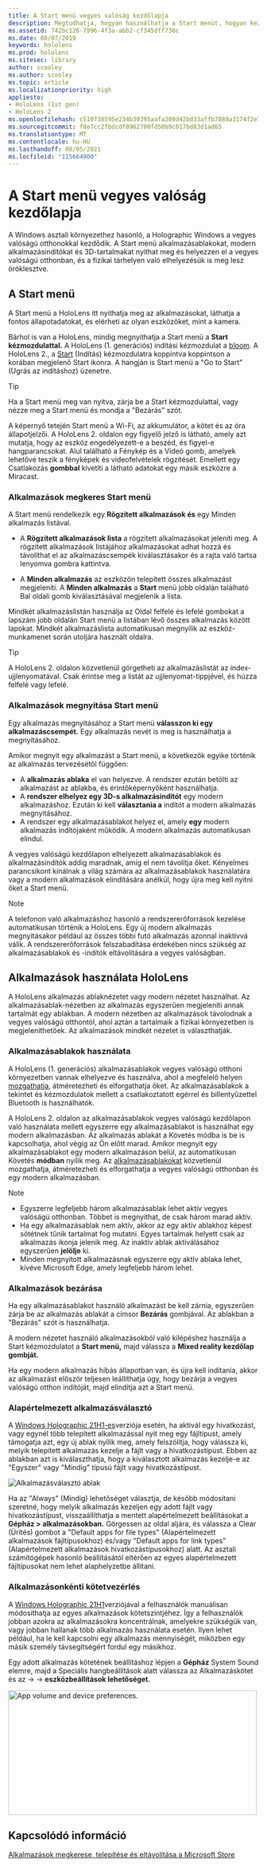 ```yaml
---
title: A Start menü vegyes valóság kezdőlapja
description: Megtudhatja, hogyan használhatja a Start menüt, hogyan kezelheti és férhet hozzá az alkalmazásokhoz, és hogyan navigálhat a vegyes valóság kezdőlapon HoloLens eszközökön.
ms.assetid: 742bc126-7996-4f3a-abb2-cf345dff730c
ms.date: 08/07/2019
keywords: hololens
ms.prod: hololens
ms.sitesec: library
author: scooley
ms.author: scooley
ms.topic: article
ms.localizationpriority: high
appliesto:
- HoloLens (1st gen)
- HoloLens 2
ms.openlocfilehash: c510738595e234b30395aafa309d42bd33affb7889a3174f2e708ba1aac56626
ms.sourcegitcommit: f8e7cc2fbdcdf8962700fd50b9c017bd83d1ad65
ms.translationtype: MT
ms.contentlocale: hu-HU
ms.lasthandoff: 08/05/2021
ms.locfileid: "115664900"
---
```

# <a name="use-the-start-menu-and-mixed-reality-home"></a>A Start menü vegyes valóság kezdőlapja

A Windows asztali környezethez hasonló, a Holographic Windows a vegyes valóságú otthonokkal kezdődik.  A Start menü alkalmazásablakokat, modern alkalmazásindítókat és 3D-tartalmakat nyithat meg és helyezzen el a vegyes valóságú otthonban, és a fizikai tárhelyen való elhelyezésük is meg lesz öröklesztve.

## <a name="use-the-start-menu"></a>A Start menü

A Start menü a HoloLens itt nyithatja meg az alkalmazásokat, láthatja a fontos állapotadatokat, és elérheti az olyan eszközöket, mint a kamera.

Bárhol is van a HoloLens, mindig megnyithatja a Start menü a **Start kézmozdulattal.**  A HoloLens (1. generációs) indítási kézmozdulat a [bloom](https://support.microsoft.com/help/12644/hololens-use-gestures). A HoloLens 2., a [Start](hololens2-basic-usage.md#start-gesture) (Indítás) kézmozdulatra koppintva koppintson a korában megjelenő Start ikonra.  A hangján is Start menü a "Go to Start" (Ugrás az indításhoz) üzenetre.

> [!TIP]
> Ha a Start menü meg van nyitva, zárja be a Start kézmozdulattal, vagy nézze meg a Start menü és mondja a "Bezárás" szót.

A képernyő tetején Start menü a Wi-Fi, az akkumulátor, a kötet és az óra állapotjelzői. A HoloLens 2. oldalon egy figyelő jelző is látható, amely azt mutatja, hogy az eszköz engedélyezett-e a beszéd, és figyel-e hangparancsokat. Alul található a Fénykép  és  a Videó gomb, amelyek lehetővé teszik a fényképek és videofelvételek rögzítését.  Emellett egy Csatlakozás **gombbal** kivetíti a látható adatokat egy másik eszközre a Miracast.

### <a name="find-apps-on-start-menu"></a>Alkalmazások megkeres Start menü

A Start menü rendelkezik egy **Rögzített alkalmazások és** egy Minden alkalmazás listával. 

- A **Rögzített alkalmazások lista** a rögzített alkalmazásokat jeleníti meg. A rögzített alkalmazások listájához  alkalmazásokat adhat hozzá és távolíthat  el az alkalmazáscsempék kiválasztásakor és a rajta való tartsa lenyomva gombra kattintva.

- A **Minden alkalmazás** az eszközön telepített összes alkalmazást megjeleníti.  A **Minden alkalmazás** a **Start** menü jobb oldalán található Bal oldali gomb kiválasztásával megjelenik a lista.

Mindkét alkalmazáslistán használja  az  Oldal felfelé és lefelé gombokat a lapszám jobb oldalán Start menü a listában lévő összes alkalmazás között lapokat.  Mindkét alkalmazáslista automatikusan megnyílik az eszköz-munkamenet során utoljára használt oldalra.

> [!TIP]
> A HoloLens 2. oldalon közvetlenül görgetheti az alkalmazáslistát az index-ujjlenyomatával. Csak érintse meg a listát az ujjlenyomat-tippjével, és húzza felfelé vagy lefelé.

### <a name="open-apps-from-start-menu"></a>Alkalmazások megnyitása Start menü

Egy alkalmazás megnyitásához a Start menü **válasszon ki egy** **alkalmazáscsempét.** Egy alkalmazás nevét is meg is használhatja a megnyitásához.

Amikor megnyit egy alkalmazást a Start menü, a következők egyike történik az alkalmazás tervezésétől függően:

- A **alkalmazás ablaka** el van helyezve. A rendszer ezután betölti az alkalmazást az ablakba, és érintőképernyőként használhatja.
- A **rendszer elhelyez egy 3D-s alkalmazásindítót** egy modern alkalmazáshoz. Ezután ki kell **választania a** indítót a modern alkalmazás megnyitásához.
- A rendszer egy alkalmazásablakot helyez el, amely **egy** modern alkalmazás indítójaként működik. A modern alkalmazás automatikusan elindul.

A vegyes valóságú kezdőlapon elhelyezett alkalmazásablakok és alkalmazásindítók addig maradnak, amíg el nem távolítja őket.  Kényelmes parancsikont kínálnak a világ számára az alkalmazásablakok használatára vagy a modern alkalmazások elindítására anélkül, hogy újra meg kell nyitni őket a Start menü. 

> [!NOTE]
>A telefonon való alkalmazáshoz hasonló a rendszererőforrások kezelése automatikusan történik a HoloLens.  Egy új modern alkalmazás megnyitásakor például az összes többi futó alkalmazás azonnal inaktívvá válik. A rendszererőforrások felszabadítása érdekében nincs szükség az alkalmazásablakok és -indítók eltávolítására a vegyes valóságban. 

## <a name="using-apps-on-hololens"></a>Alkalmazások használata HoloLens

A HoloLens alkalmazás ablaknézetet vagy modern nézetet használhat. Az alkalmazásablak-nézetben az alkalmazás egyszerűen megjeleníti annak tartalmát egy ablakban. A modern nézetben az alkalmazások távolodnak a vegyes valóságú otthontól, ahol aztán a tartalmaik a fizikai környezetben is megjeleníthetőek. Az alkalmazások mindkét nézetet is választhatják.

### <a name="use-app-windows"></a>Alkalmazásablakok használata

A HoloLens (1. generációs) alkalmazásablakok vegyes valóságú otthoni környezetben vannak elhelyezve és használva, ahol a megfelelő helyen [mozgathatja,](hololens1-basic-usage.md#move-resize-and-rotate-apps) átméretezheti és elforgathatja őket. Az alkalmazásablakok a tekintet és kézmozdulatok mellett a csatlakoztatott egérrel és billentyűzettel Bluetooth is használhatók.

A HoloLens 2. oldalon az alkalmazásablakok vegyes valóságú kezdőlapon való használata mellett egyszerre egy alkalmazásablakot is használhat egy modern alkalmazásban. Az alkalmazás ablakát a  Követés módba is be is kapcsolhatja, ahol végig az Ön előtt marad. Amikor megnyit egy alkalmazásablakot egy modern alkalmazáson belül, az automatikusan Követés **módban** nyílik meg. Az [alkalmazásablakokat](hololens2-basic-usage.md#move-resize-and-rotate-holograms) közvetlenül mozgathatja, átméretezheti és elforgathatja a vegyes valóságú otthonban és egy modern alkalmazásban.

> [!NOTE]
>
> - Egyszerre legfeljebb három alkalmazásablak lehet aktív vegyes valóságú otthonban. Többet is megnyithat, de csak három marad aktív.
> - Ha egy alkalmazásablak nem aktív, akkor az egy aktív ablakhoz képest sötétnek tűnik tartalmat fog mutatni.  Egyes tartalmak helyett csak az alkalmazás ikonja jelenik meg.  Az inaktív ablak aktiválásához egyszerűen **jelölje** ki.
> - Minden megnyitott alkalmazásnak egyszerre egy aktív ablaka lehet, kivéve Microsoft Edge, amely legfeljebb három lehet.

### <a name="close-apps"></a>Alkalmazások bezárása

Ha egy alkalmazásablakot használó alkalmazást be kell zárnia, egyszerűen zárja be az alkalmazás ablakát a címsor **Bezárás** gombjával.  Az ablakban a "Bezárás" szót is használhatja.

A modern nézetet használó alkalmazásokból való kilépéshez használja a Start kézmozdulatot a **Start menü,** majd válassza a **Mixed reality kezdőlap gombját.**

Ha egy modern alkalmazás hibás állapotban van, és újra kell indítania, akkor az alkalmazást először teljesen leállíthatja úgy, hogy bezárja a vegyes valóságú otthon indítóját, majd elindítja azt a Start menü.

### <a name="default-app-picker"></a>Alapértelmezett alkalmazásválasztó

A [Windows Holographic 21H1-es](hololens-release-notes.md#windows-holographic-version-21h1)verziója esetén, ha aktivál egy hivatkozást, vagy egynél több telepített alkalmazással nyit meg egy fájltípust, amely támogatja azt, egy új ablak nyílik meg, amely felszólítja, hogy válassza ki, melyik telepített alkalmazás kezelje a fájlt vagy a hivatkozástípust. Ebben az ablakban azt is kiválaszthatja, hogy a kiválasztott alkalmazás kezelje-e az "Egyszer" vagy "Mindig" típusú fájlt vagy hivatkozástípust.

![Alkalmazásválasztó ablak](images/default-app-picker.png)

Ha az "Always" (Mindig) lehetőséget választja, de később módosítani szeretné, hogy melyik alkalmazás kezeljen egy adott fájlt vagy hivatkozástípust, visszaállíthatja a mentett alapértelmezett beállításokat a **Gépház > alkalmazásokban.** Görgessen az oldal aljára, és válassza a Clear (Ürítés) gombot a "Default apps for file types" (Alapértelmezett alkalmazások fájltípusokhoz) és/vagy "Default apps for link types" (Alapértelmezett alkalmazások hivatkozástípusokhoz) alatt.  Az asztali számítógépek hasonló beállításától eltérően az egyes alapértelmezett fájltípusokat nem lehet alaphelyzetbe állítani.

### <a name="per-app-volume-control"></a>Alkalmazásonkénti kötetvezérlés

A [Windows Holographic 21H1](hololens-release-notes.md#windows-holographic-version-21h1)verziójával a felhasználók manuálisan módosíthatja az egyes alkalmazások kötetszintjéhez. Így a felhasználók jobban azokra az alkalmazásokra koncentrálnak, amelyekre szükségük van, vagy jobban hallanak több alkalmazás használata esetén. Ilyen lehet például, ha le kell kapcsolni egy alkalmazás mennyiségét, miközben egy másik személy távsegítségért fordul egy másikhoz.

Egy adott alkalmazás kötetének beállításhoz lépjen a **Gépház** System Sound elemre, majd a Speciális hangbeállítások alatt válassza az Alkalmazáskötet és az  ->    ->   **eszközbeállítások lehetőséget.**

 <img alt="App volume and device preferences." src="./images/volume-per-app.jpg" width="500" height="250" />

## <a name="related-info"></a>Kapcsolódó információ

[Alkalmazások megkerese, telepítése és eltávolítása a Microsoft Store](holographic-store-apps.md)
